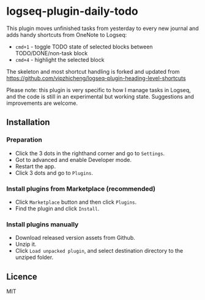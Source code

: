 # logseq-plugin-daily-todo

This plugin moves unfinished tasks from yesterday to every new journal and adds handy shortcuts from OneNote to Logseq:
* `cmd+1` - toggle TODO state of selected blocks between TODO/DONE/non-task block
* `cmd+4` - highlight the selected block

The skeleton and most shortcut handling is forked and updated from https://github.com/vipzhicheng/logseq-plugin-heading-level-shortcuts

Please note: this plugin is very specific to how I manage tasks in Logseq, and the code is still in an experimental but working state.
Suggestions and improvements are welcome.

## Installation

### Preparation

* Click the 3 dots in the righthand corner and go to `Settings`.
* Got to advanced and enable Developer mode.
* Restart the app.
* Click 3 dots and go to `Plugins`.

### Install plugins from Marketplace (recommended)

* Click `Marketplace` button and then click `Plugins`.
* Find the plugin and click `Install`.

### Install plugins manually

* Download released version assets from Github.
* Unzip it.
* Click `Load unpacked plugin`, and select destination directory to the unziped folder.

## Licence
MIT

